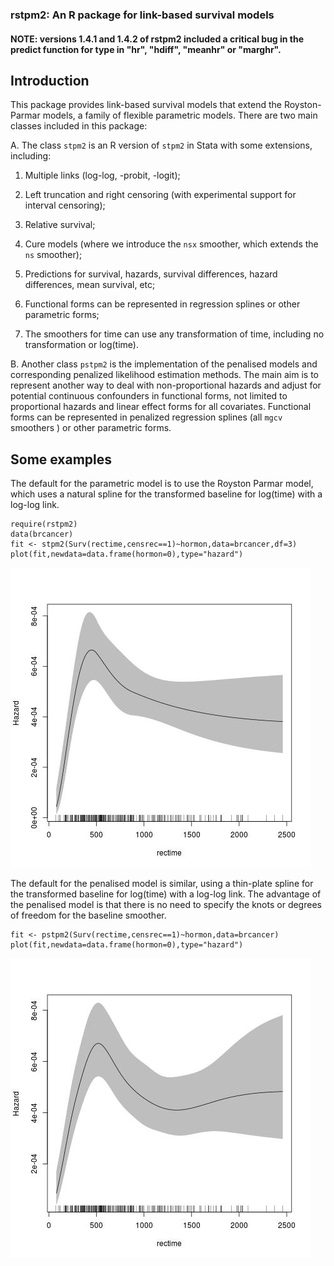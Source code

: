 ### rstpm2: An R package for link-based survival models ###

#### NOTE: versions 1.4.1 and 1.4.2 of rstpm2 included a critical bug in the predict function for type in "hr", "hdiff", "meanhr" or "marghr". ####

Introduction
-----------

 

This package provides link-based survival models that extend the Royston-Parmar models, a family of flexible parametric models. There are two main classes included in this package:

 

A. The class `stpm2` is an R version of `stpm2` in Stata with some extensions, including:

1. Multiple links (log-log, -probit, -logit);

2. Left truncation and right censoring (with experimental support for interval censoring);

3. Relative survival;

4. Cure models (where we introduce the `nsx` smoother, which extends the `ns` smoother);

5. Predictions for survival, hazards, survival differences, hazard differences, mean survival, etc;

6. Functional forms can be represented in regression splines or other parametric forms;

7. The smoothers for time can use any transformation of time, including no transformation or log(time).

 

B. Another class `pstpm2` is the implementation of the penalised models and corresponding penalized likelihood estimation methods. The main aim is to represent another way to deal with non-proportional hazards and  adjust for potential continuous confounders in functional forms, not limited to proportional hazards and linear effect forms for all covariates. Functional forms can be represented in penalized regression splines (all `mgcv` smoothers ) or other parametric forms.


Some examples
-------------

<!--
require(rstpm2)
data(brcancer)
fit <- stpm2(Surv(rectime,censrec==1)~hormon,data=brcancer,df=3) jpeg(filename="~/src/R/rstpm2/inst/fig1-README.md.jpg") plot(fit,newdata=data.frame(hormon=0),type="hazard")
dev.off()
-->

The default for the parametric model is to use the Royston Parmar model, which uses a natural spline for the transformed baseline for log(time) with a log-log link. 

```
require(rstpm2)
data(brcancer)
fit <- stpm2(Surv(rectime,censrec==1)~hormon,data=brcancer,df=3)
plot(fit,newdata=data.frame(hormon=0),type="hazard")
```

<!--img src="inst/fig1-README.md.jpg" alt="(Hazard plot)" style="width:304px;height:228px;"-->
<img src="inst/fig1-README.md.jpg" alt="(Hazard plot)">

The default for the penalised model is similar, using a thin-plate spline for the transformed baseline for log(time) with a log-log link. The advantage of the penalised model is that there is no need to specify the knots or degrees of freedom for the baseline smoother.

<!--
fit <- pstpm2(Surv(rectime,censrec==1)~hormon,data=brcancer)
jpeg(filename="~/src/R/rstpm2/inst/fig2-README.md.jpg")
plot(fit,newdata=data.frame(hormon=0),type="hazard")
dev.off()
-->

```
fit <- pstpm2(Surv(rectime,censrec==1)~hormon,data=brcancer)
plot(fit,newdata=data.frame(hormon=0),type="hazard")
```

<img src="inst/fig2-README.md.jpg" alt="(Hazard plot 2)">
